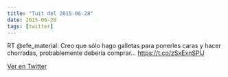 ```yaml
---
title: "Tuit del 2015-06-28"
date: 2015-06-28
tags: [twitter]
---
```


RT @efe_material: Creo que sólo hago galletas para ponerles caras y hacer chorradas, probablemente debería comprar… https://t.co/zSxExnSPlJ



[Ver en Twitter](https://twitter.com/i/web/status/615245271291854849)

